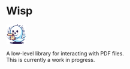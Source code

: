# Wisp

![Logo](resources/wisp.png)

A low-level library for interacting with PDF files.   
This is currently a work in progress.

